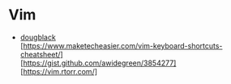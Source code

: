 # Vim

* [dougblack](https://dougblack.io/words/a-good-vimrc.html)  
[https://www.maketecheasier.com/vim-keyboard-shortcuts-cheatsheet/]  
[https://gist.github.com/awidegreen/3854277]  
[https://vim.rtorr.com/]  